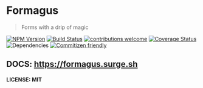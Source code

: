# Formagus
> Forms with a drip of magic

[![NPM Version][npm-image]][npm-url] [![Build Status](https://travis-ci.org/iaroslavshvets/formagus.svg?branch=master)](https://travis-ci.org/iaroslavshvets/formagus) [![contributions welcome](https://img.shields.io/badge/contributions-welcome-brightgreen.svg?style=flat)](https://github.com/dwyl/esta/issues) [![Coverage Status](https://coveralls.io/repos/github/iaroslavshvets/formagus/badge.svg?branch=master)](https://coveralls.io/github/iaroslavshvets/formagus?branch=master) ![Dependencies](https://david-dm.org/iaroslavshvets/formagus.svg) [![Commitizen friendly](https://img.shields.io/badge/commitizen-friendly-brightgreen.svg)](http://commitizen.github.io/cz-cli/) 

## DOCS: https://formagus.surge.sh

#### LICENSE: MIT
<!-- Markdown link & img dfn's -->
[repo]: iaroslavshvets/formagus
[npm-image]: https://badge.fury.io/js/formagus.svg
[npm-url]: https://badge.fury.io/js/formagus
[npm-downloads]: https://img.shields.io/npm/dm/datadog-metrics.svg?style=flat-square
[travis-image]: https://img.shields.io/travis/dbader/node-datadog-metrics/master.svg?style=flat-square
[travis-url]: https://travis-ci.org/dbader/node-datadog-metrics
